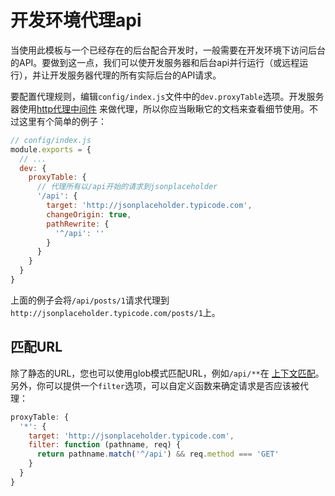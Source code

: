# 开发环境代理api

当使用此模板与一个已经存在的后台配合开发时，一般需要在开发环境下访问后台的API。要做到这一点，我们可以使开发服务器和后台api并行运行（或远程运行），并让开发服务器代理的所有实际后台的API请求。

要配置代理规则，编辑`config/index.js`文件中的`dev.proxyTable`选项。开发服务器使用[http代理中间件](https://github.com/chimurai/http-proxy-middleware) 来做代理，所以你应当瞅瞅它的文档来查看细节使用。不过这里有个简单的例子：

``` js
// config/index.js
module.exports = {
  // ...
  dev: {
    proxyTable: {
      // 代理所有以/api开始的请求到jsonplaceholder
      '/api': {
        target: 'http://jsonplaceholder.typicode.com',
        changeOrigin: true,
        pathRewrite: {
          '^/api': ''
        }
      }
    }
  }
}
```

上面的例子会将`/api/posts/1`请求代理到`http://jsonplaceholder.typicode.com/posts/1`上。

## 匹配URL

除了静态的URL，您也可以使用glob模式匹配URL，例如`/api/**`在 [上下文匹配](https://github.com/chimurai/http-proxy-middleware#context-matching)。另外，你可以提供一个`filter`选项，可以自定义函数来确定请求是否应该被代理：

``` js
proxyTable: {
  '*': {
    target: 'http://jsonplaceholder.typicode.com',
    filter: function (pathname, req) {
      return pathname.match('^/api') && req.method === 'GET'
    }
  }
}
```
